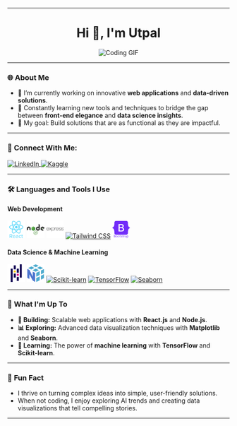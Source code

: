 
---

<h1 align="center">Hi 👋, I'm Utpal</h1>  


<p align="center">  
  <img src="https://media.giphy.com/media/L1R1tvI9svkIWwpVYr/giphy.gif" alt="Coding GIF" width="500"/>  
</p>  

---

### 🌐 **About Me**  
- 🔭 I’m currently working on innovative **web applications** and **data-driven solutions**.  
- 🌱 Constantly learning new tools and techniques to bridge the gap between **front-end elegance** and **data science insights**.  
- 🎯 My goal: Build solutions that are as functional as they are impactful.  

---

### 🤝 **Connect With Me:**  
<p align="left">  
  <a href="https://linkedin.com/in/utpal-barua" target="_blank">  
    <img align="center" src="https://img.shields.io/badge/LinkedIn-%230077B5.svg?style=for-the-badge&logo=linkedin&logoColor=white" alt="LinkedIn"/>  
  </a>  
  <a href="https://www.kaggle.com/utpalbarua" target="_blank">  
    <img align="center" src="https://img.shields.io/badge/Kaggle-%2320BEFF.svg?style=for-the-badge&logo=kaggle&logoColor=white" alt="Kaggle"/>  
  </a>  
</p>  

---

### 🛠️ **Languages and Tools I Use**  
#### **Web Development**  
<p>  
  <a href="https://reactjs.org/" target="_blank"><img src="https://raw.githubusercontent.com/devicons/devicon/master/icons/react/react-original-wordmark.svg" alt="React" width="40" height="40"/></a>  
  <a href="https://nodejs.org/" target="_blank"><img src="https://raw.githubusercontent.com/devicons/devicon/master/icons/nodejs/nodejs-original-wordmark.svg" alt="Node.js" width="40" height="40"/></a>  
  <a href="https://expressjs.com/" target="_blank"><img src="https://raw.githubusercontent.com/devicons/devicon/master/icons/express/express-original-wordmark.svg" alt="Express.js" width="40" height="40"/></a>  
  <a href="https://tailwindcss.com/" target="_blank"><img src="https://www.vectorlogo.zone/logos/tailwindcss/tailwindcss-icon.svg" alt="Tailwind CSS" width="40" height="40"/></a>  
  <a href="https://getbootstrap.com/" target="_blank"><img src="https://raw.githubusercontent.com/devicons/devicon/master/icons/bootstrap/bootstrap-plain-wordmark.svg" alt="Bootstrap" width="40" height="40"/></a>  
</p>  

#### **Data Science & Machine Learning**  
<p>  
  <a href="https://pandas.pydata.org/" target="_blank"><img src="https://raw.githubusercontent.com/devicons/devicon/master/icons/pandas/pandas-original.svg" alt="Pandas" width="40" height="40"/></a>  
  <a href="https://numpy.org/" target="_blank"><img src="https://raw.githubusercontent.com/devicons/devicon/master/icons/numpy/numpy-original.svg" alt="NumPy" width="40" height="40"/></a>  
  <a href="https://scikit-learn.org/" target="_blank"><img src="https://upload.wikimedia.org/wikipedia/commons/0/05/Scikit_learn_logo_small.svg" alt="Scikit-learn" width="40" height="40"/></a>  
  <a href="https://www.tensorflow.org/" target="_blank"><img src="https://www.vectorlogo.zone/logos/tensorflow/tensorflow-icon.svg" alt="TensorFlow" width="40" height="40"/></a>  
  <a href="https://seaborn.pydata.org/" target="_blank"><img src="https://seaborn.pydata.org/_images/logo-mark-lightbg.svg" alt="Seaborn" width="40" height="40"/></a>  
</p>  

---

### 🚀 **What I'm Up To**  
- **🔨 Building:** Scalable web applications with **React.js** and **Node.js**.  
- **📊 Exploring:** Advanced data visualization techniques with **Matplotlib** and **Seaborn**.  
- **🤖 Learning:** The power of **machine learning** with **TensorFlow** and **Scikit-learn**.  

---

### 🌟 **Fun Fact**  
- I thrive on turning complex ideas into simple, user-friendly solutions.  
- When not coding, I enjoy exploring AI trends and creating data visualizations that tell compelling stories.  

---

